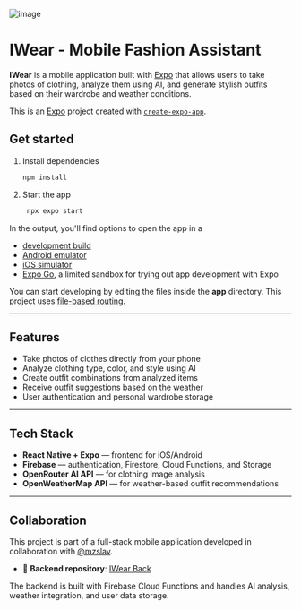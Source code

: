 ![image](https://github.com/user-attachments/assets/97022563-d607-43e8-847f-7be9b38fa382)




# IWear - Mobile Fashion Assistant

**IWear** is a mobile application built with [Expo](https://expo.dev/) that allows users to take photos of clothing, analyze them using AI, and generate stylish outfits based on their wardrobe and weather conditions.

This is an [Expo](https://expo.dev) project created with [`create-expo-app`](https://www.npmjs.com/package/create-expo-app).

## Get started

1. Install dependencies

   ```bash
   npm install
   ```

2. Start the app

   ```bash
    npx expo start
   ```

In the output, you'll find options to open the app in a

- [development build](https://docs.expo.dev/develop/development-builds/introduction/)
- [Android emulator](https://docs.expo.dev/workflow/android-studio-emulator/)
- [iOS simulator](https://docs.expo.dev/workflow/ios-simulator/)
- [Expo Go](https://expo.dev/go), a limited sandbox for trying out app development with Expo

You can start developing by editing the files inside the **app** directory. This project uses [file-based routing](https://docs.expo.dev/router/introduction).

---

## Features

- Take photos of clothes directly from your phone
- Analyze clothing type, color, and style using AI
- Create outfit combinations from analyzed items
- Receive outfit suggestions based on the weather
- User authentication and personal wardrobe storage

---

## Tech Stack

- **React Native + Expo** — frontend for iOS/Android
- **Firebase** — authentication, Firestore, Cloud Functions, and Storage
- **OpenRouter AI API** — for clothing image analysis
- **OpenWeatherMap API** — for weather-based outfit recommendations

---

## Collaboration

This project is part of a full-stack mobile application developed in collaboration with [@mzslav](https://github.com/mzslav).

- 🔗 **Backend repository**: [IWear Back](https://github.com/mzslav/IWear_Back)

The backend is built with Firebase Cloud Functions and handles AI analysis, weather integration, and user data storage.
